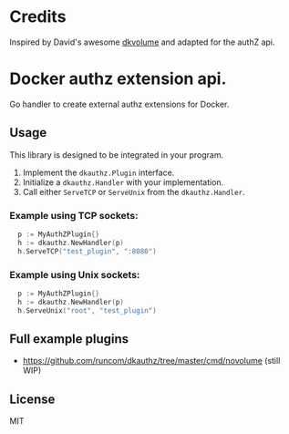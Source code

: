 # Credits

Inspired by David's awesome [dkvolume](https://github.com/calavera/dkvolume) and adapted for the authZ api.

# Docker authz extension api.

Go handler to create external authz extensions for Docker.

## Usage

This library is designed to be integrated in your program.

1. Implement the `dkauthz.Plugin` interface.
2. Initialize a `dkauthz.Handler` with your implementation.
3. Call either `ServeTCP` or `ServeUnix` from the `dkauthz.Handler`.

### Example using TCP sockets:

```go
  p := MyAuthZPlugin{}
  h := dkauthz.NewHandler(p)
  h.ServeTCP("test_plugin", ":8080")
```

### Example using Unix sockets:

```go
  p := MyAuthZPlugin{}
  h := dkauthz.NewHandler(p)
  h.ServeUnix("root", "test_plugin")
```

## Full example plugins

- https://github.com/runcom/dkauthz/tree/master/cmd/novolume (still WIP)

## License

MIT
